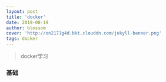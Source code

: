```yaml
---
layout: post
title: 'docker'
date: 2019-08-19
author: blossom
cover: 'http://on2171g4d.bkt.clouddn.com/jekyll-banner.png'
tags: docker
---
```


> docker学习

### 基础
